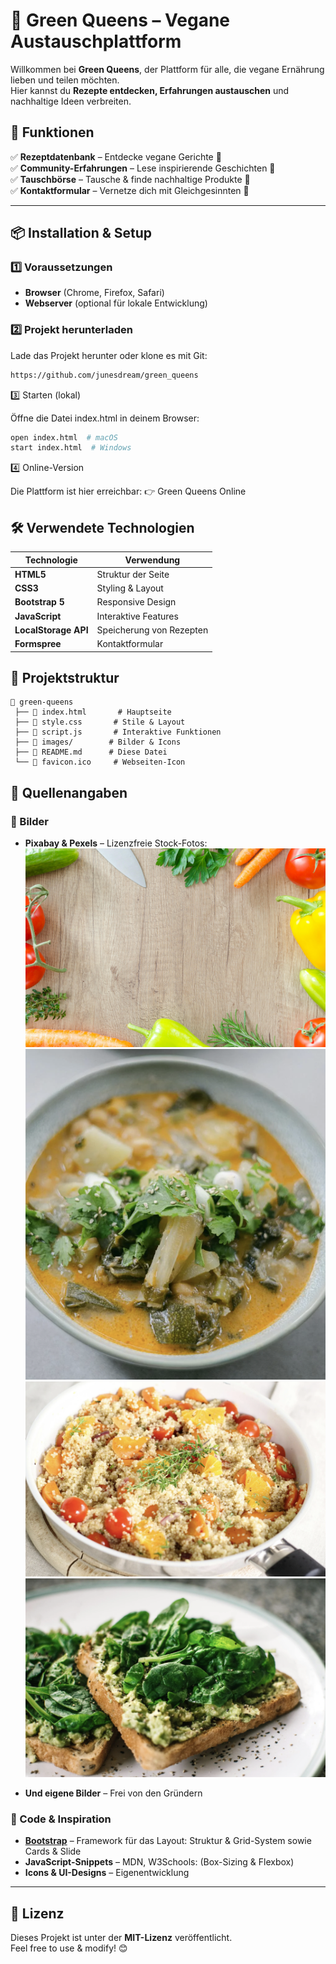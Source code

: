 # 🌱 Green Queens – Vegane Austauschplattform

Willkommen bei **Green Queens**, der Plattform für alle, die vegane Ernährung lieben und teilen möchten.  
Hier kannst du **Rezepte entdecken, Erfahrungen austauschen** und nachhaltige Ideen verbreiten.

## 🚀 Funktionen

✅ **Rezeptdatenbank** – Entdecke vegane Gerichte 🍛  
✅ **Community-Erfahrungen** – Lese inspirierende Geschichten 💚  
✅ **Tauschbörse** – Tausche & finde nachhaltige Produkte 🔄  
✅ **Kontaktformular** – Vernetze dich mit Gleichgesinnten 📩

---

## 📦 Installation & Setup

### 1️⃣ Voraussetzungen
- **Browser** (Chrome, Firefox, Safari)
- **Webserver** (optional für lokale Entwicklung)

### 2️⃣ Projekt herunterladen
Lade das Projekt herunter oder klone es mit Git:
```bash
https://github.com/junesdream/green_queens
```

3️⃣ Starten (lokal)

Öffne die Datei index.html in deinem Browser:
```bash
open index.html  # macOS  
start index.html  # Windows  
```
4️⃣ Online-Version

Die Plattform ist hier erreichbar:
👉 Green Queens Online

## 🛠 Verwendete Technologien

| Technologie         | Verwendung                  |
|--------------------|---------------------------|
| **HTML5**         | Struktur der Seite        |
| **CSS3**          | Styling & Layout          |
| **Bootstrap 5**   | Responsive Design         |
| **JavaScript**    | Interaktive Features      |
| **LocalStorage API** | Speicherung von Rezepten |
| **Formspree**     | Kontaktformular           |


## 📂 Projektstruktur

```plaintext
📁 green-queens
 ├── 📄 index.html       # Hauptseite
 ├── 📄 style.css       # Stile & Layout
 ├── 📄 script.js       # Interaktive Funktionen
 ├── 📁 images/        # Bilder & Icons
 ├── 📄 README.md      # Diese Datei
 └── 📄 favicon.ico     # Webseiten-Icon
```

## 🔗 Quellenangaben

### 📸 Bilder
- **Pixabay & Pexels** – Lizenzfreie Stock-Fotos:
  ![Cocos Curry](images/background-1.jpg)
  ![Cocos Curry](images/cocoscurry.png)
  ![Couscous Lal](images/couscouslal.png)
  ![Couscous Lal](images/avocadotoast.png)

- **Und eigene Bilder** – Frei von den Gründern

### 🎨 Code & Inspiration
- **[Bootstrap](https://getbootstrap.com/)** – Framework für das Layout: Struktur & Grid-System sowie Cards & Slide
- **JavaScript-Snippets** – MDN, W3Schools: (Box-Sizing & Flexbox)
- **Icons & UI-Designs** – Eigenentwicklung

---

## 📜 Lizenz
Dieses Projekt ist unter der **MIT-Lizenz** veröffentlicht.  
Feel free to use & modify! 😊  




